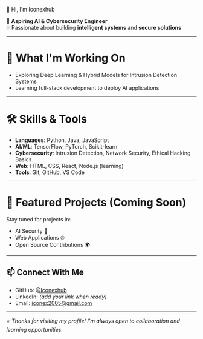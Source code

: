 👋 Hi, I'm Iconexhub

🚀 **Aspiring AI & Cybersecurity Engineer**  
💡 Passionate about building **intelligent systems** and **secure solutions**  

---

# 🔭 What I'm Working On
- Exploring Deep Learning & Hybrid Models for Intrusion Detection Systems  
- Learning full-stack development to deploy AI applications  

---

# 🛠️ Skills & Tools
- **Languages**: Python, Java, JavaScript  
- **AI/ML**: TensorFlow, PyTorch, Scikit-learn  
- **Cybersecurity**: Intrusion Detection, Network Security, Ethical Hacking Basics  
- **Web**: HTML, CSS, React, Node.js (learning)  
- **Tools**: Git, GitHub, VS Code  

---

# 📌 Featured Projects (Coming Soon)
Stay tuned for projects in:
- AI Security 🔐  
- Web Applications 🌐  
- Open Source Contributions 🌍  

---

## 📫 Connect With Me
- GitHub: [@Iconexhub](https://github.com/Iconexhub)  
- LinkedIn: *(add your link when ready)*  
- Email: iconex2005@gmail.com 

---

⭐️ *Thanks for visiting my profile! I'm always open to collaboration and learning opportunities.*

